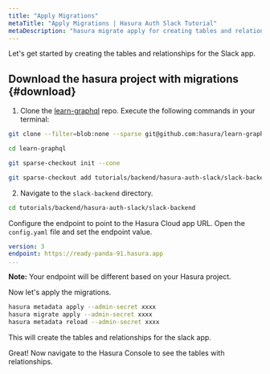 ```yaml
---
title: "Apply Migrations"
metaTitle: "Apply Migrations | Hasura Auth Slack Tutorial"
metaDescription: "hasura migrate apply for creating tables and relationships"
---
```


Let's get started by creating the tables and relationships for the Slack app.

## Download the hasura project with migrations {#download}

1. Clone the [learn-graphql](https://github.com/hasura/learn-graphql) repo. Execute the following commands in your terminal:

```bash
git clone --filter=blob:none --sparse git@github.com:hasura/learn-graphql.git

cd learn-graphql

git sparse-checkout init --cone

git sparse-checkout add tutorials/backend/hasura-auth-slack/slack-backend
```

2. Navigate to the `slack-backend` directory.

```bash
cd tutorials/backend/hasura-auth-slack/slack-backend
```

Configure the endpoint to point to the Hasura Cloud app URL. Open the `config.yaml` file and set the endpoint value.

```yaml
version: 3
endpoint: https://ready-panda-91.hasura.app
...
```

**Note:** Your endpoint will be different based on your Hasura project.

Now let's apply the migrations.

```bash
hasura metadata apply --admin-secret xxxx
hasura migrate apply --admin-secret xxxx
hasura metadata reload --admin-secret xxxx
```

This will create the tables and relationships for the slack app.

Great! Now navigate to the Hasura Console to see the tables with relationships.
